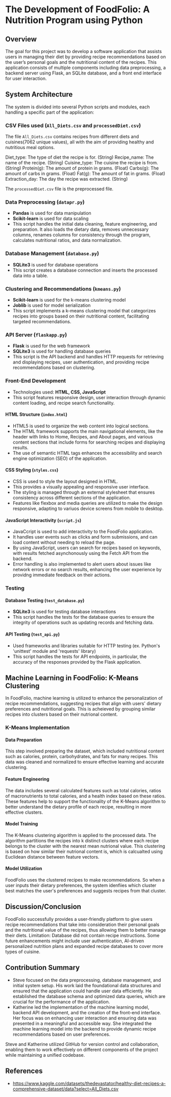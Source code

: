 # The Development of FoodFolio: A Nutrition Program using Python

## Overview
The goal for this project was to develop a software application that assists users in managing their diet by providing recipe recommendations based on the user’s personal goals and the nutritional content of the recipes. This application consists of multiple components including data preprocessing, a backend server using Flask, an SQLite database, and a front end interface for user interaction.

## System Architecture
The system is divided into several Python scripts and modules, each handling a specific part of the application:

### CSV Files used (`All_Diets.csv` and `processedDiet.csv`)
The file `All_Diets.csv` contains recipes from different diets and cuisines(7062 unique values), all with the aim of providing healthy and nutritious meal options.

Diet_type: The type of diet the recipe is for. (String)
Recipe_name: The name of the recipe. (String)
Cuisine_type: The cuisine the recipe is from. (String)
Protein(g): The amount of protein in grams. (Float)
Carbs(g): The amount of carbs in grams. (Float)
Fat(g): The amount of fat in grams. (Float)
Extraction_day: The day the recipe was extracted. (String)

The `processedDiet.csv` file is the preprocessed file.

### Data Preprocessing (`datapr.py`)
   - **Pandas** is used for data manipulation 
   - **Scikit-learn** is used for data scaling
   - This script handles the initial data cleaning, feature engineering, and preparation. It also loads the dietary data, removes unnecessary columns, renames columns for consistency through the program, calculates nutritional ratios, and data normalization.

### Database Management (`database.py`)
   - **SQLite3** is used for database operations
   - This script creates a database connection and inserts the processed data into a table.

### Clustering and Recommendations (`kmeans.py`)
   - **Scikit-learn** is used for the k-means clustering model
   - **Joblib** is used for model serialization
   - This script implements a k-means clustering model that categorizes recipes into groups based on their nutritional content, facilitating targeted recommendations.

### API Server (`flaskapp.py`)
   - **Flask** is used for the web framework
   - **SQLite3** is used for handling database queries
   - This script is the API backend and handles HTTP requests for retrieving and displaying recipes, user authentication, and providing recipe recommendations based on clustering.

### Front-End Development
   - Technologies used: **HTML, CSS, JavaScript**
   - This script features responsive design, user interaction through dynamic content loading, and recipe search functionality.
     
#### HTML Structure (`index.html`)
   - HTML5 is used to organize the web content into logical sections.
   - The HTML framework supports the main navigational elements, like the header with links to Home, Recipes, and About pages, and various content sections that include forms for searching recipes and displaying results.
   - The use of semantic HTML tags enhances the accessibility and search engine optimization (SEO) of the application.
      
#### CSS Styling (`styles.css`)
   - CSS is used to style the layout designed in HTML.
   - This provides a visually appealing and responsive user interface.
   - The styling is managed through an external stylesheet that ensures consistency across different sections of the application.
   - Features like flexbox and media queries are utilized to make the design responsive, adapting to variuos device screens from mobile to desktop.
     
#### JavaScript Interactivity (`script.js`)
   - JavaCcript is used to add interactivity to the FoodFolio application.
   - It handles user events such as clicks and form submissions, and can load content without needing to reload the page.
   - By using JavaScript, users can search for recipes based on keywords, with results fetched asynchonously using the Fetch API from the backend.
   - Error handling is also implemented to alert users about issues like network errors or no search results, enhancing the user experience by providng immediate feedback on their actions. 

### Testing

#### Database Testing (`test_database.py`)
   - **SQLite3** is used for testing database interactions
   - This script handles the tests for the database queries to ensure the integrity of operations such as updating records and fetching data.
     
#### API Testing (`test_api.py`)
   - Used frameworks and libraries suitable for HTTP testing (ex. Python's 'unittest' module and 'requests' library)
   - This script handles the tests for API endpoints, in particular, the accuracy of the responses provided by the Flask application.

## Machine Learning in FoodFolio: K-Means Clustering
In FoodFolio, machine learning is utilized to enhance the personalization of recipe recommendations, suggesting recipes that align with users' dietary preferences and nutritional goals. This is acheieved by grouping similar recipes into clusters based on their nutrional content.

### K-Means Implementation

#### Data Preparation
This step involved preparing the dataset, which included nutritional content such as calories, protein, carbohydrates, and fats for many recipes. This data was cleaned and normalized to ensure effective learning and accurate clustering.

#### Feature Engineering
The data includes several calculated features such as total calories, ratios of macronutrients to total calories, and a health index based on these ratios. These features help to support the functionality of the K-Means algorithm to better understand the dietary profile of each recipe, resulting in more effective clusters.

#### Model Training
The K-Means clustering algorithm is applied to the processed data. The algorithm partitions the recipes into k distinct clusters where each recipe belongs to the cluster with the nearest mean nutrional value. This clustering is based on how similar their nutrional content is, which is calcualted using Euclidean distance between feature vectors.

#### Model Utilization
FoodFolio uses the clustered recipes to make recommendations. So when a user inputs their dietary preferences, the system idenfiies which cluster best matches the user's preferences and suggests recipes from that cluster.

## Discussion/Conclusion
FoodFolio successfully provides a user-friendly platform to give users recipe recommendations that take into consideration their personal goals and the nutritional value of the recipes, thus allowing them to better manage their diets.
Limitation: Database did not contain recipe instructions.
Some future enhancements might include user authentication, AI-driven personalized nutrition plans and expanded recipe databases to cover more types of cuisine.

## Contribution Summary
- Steve focused on the data preprocessing, database management, and initial system setup. His work laid the foundational data structures and ensured that the application could handle user data efficiently. He established the database schema and optimized data queries, which are crucial for the performance of the application.
- Katherine led the implementation of the machine learning model, backend API development, and the creation of the front-end interface. Her focus was on enhancing user interaction and ensuring data was presented in a meaningful and accessible way. She integrated the machine learning model into the backend to provide dynamic recipe recommendations based on user preferences.

Steve and Katherine utilized GitHub for version control and collaboration, enabling them to work effectively on different components of the project while maintaining a unified codebase. 

## References
- https://www.kaggle.com/datasets/thedevastator/healthy-diet-recipes-a-comprehensive-dataset/data?select=All_Diets.csv
